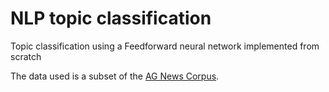 # NLP topic classification
Topic classification using a Feedforward neural network implemented from scratch

The data used is a subset of the [AG News Corpus](http://groups.di.unipi.it/~gulli/AG_corpus_of_news_articles.html).
